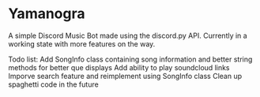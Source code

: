 # Yamanogra

A simple Discord Music Bot made using the discord.py API. Currently in a working state with more features on the way.

Todo list:
  Add SongInfo class containing song information and better string methods for better que displays
  Add ability to play soundcloud links
  Imporve search feature and reimplement using SongInfo class
  Clean up spaghetti code in the future
